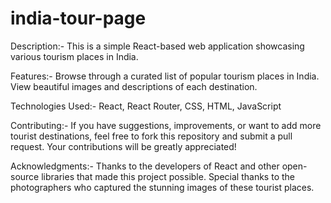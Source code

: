 # india-tour-page

Description:- This is a simple React-based web application showcasing various tourism places in India.

Features:-
Browse through a curated list of popular tourism places in India.
View beautiful images and descriptions of each destination.

Technologies Used:- React, React Router, CSS, HTML, JavaScript

Contributing:- If you have suggestions, improvements, or want to add more tourist destinations, feel free to fork this repository and submit a pull request. Your contributions will be greatly appreciated!


Acknowledgments:-
Thanks to the developers of React and other open-source libraries that made this project possible.
Special thanks to the photographers who captured the stunning images of these tourist places.
